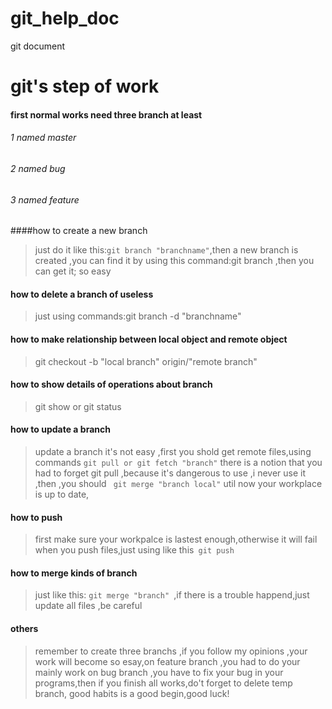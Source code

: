 # git_help_doc
git document
# git's step of work

#### first normal works need three branch at least
######  1 named  master
######  2 named  bug
######  3 named  feature

####how to create a new branch
>just do it like this:<code>git branch "branchname"</code>,then a new branch is created ,you can 
>find it by using this command:git branch ,then you can get it; so easy
#### how to delete a branch of useless
> just using commands:git branch -d "branchname"
#### how to make relationship between local object and remote object 
>git checkout -b "local branch" origin/"remote branch"

#### how to show details of operations about branch 
>git show or git status 

#### how to update a branch 
>update a branch it's not easy ,first you shold get remote files,using commands <code>git pull or git fetch "branch"</code>
there is a notion that you had to forget git pull ,because it's dangerous to use ,i never use it ,then ,you should <code>
git merge "branch local"</code> util now your workplace is up to date,

#### how to push 
> first make sure your workpalce is lastest enough,otherwise it will fail when you push files,just using like this<code>
git push </code>
#### how to merge kinds of branch 
>just like this: <code>git merge "branch" </code>,if there is a trouble happend,just update all files ,be careful
#### others 
>remember to create three branchs ,if you follow my opinions ,your work will become so esay,on feature branch ,you had to do your mainly work
on bug branch ,you have to fix your bug in your programs,then if you finish all works,do't forget to delete temp branch,
>good habits is a good begin,good luck!




